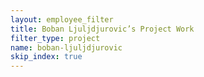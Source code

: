 ```yaml
---
layout: employee_filter
title: Boban Ljuljdjurovic’s Project Work
filter_type: project
name: boban-ljuljdjurovic
skip_index: true
---
```

